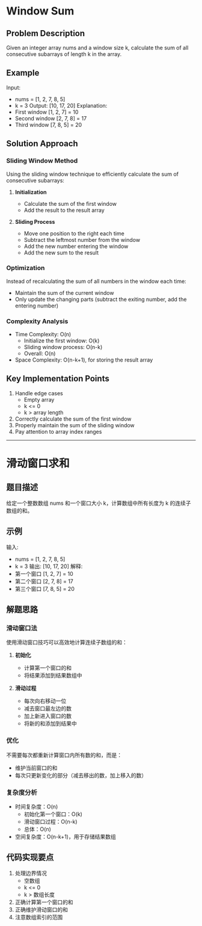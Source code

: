 # Window Sum

## Problem Description
Given an integer array nums and a window size k, calculate the sum of all consecutive subarrays of length k in the array.

## Example
Input: 
- nums = [1, 2, 7, 8, 5]
- k = 3
Output: [10, 17, 20]
Explanation:
- First window [1, 2, 7] = 10
- Second window [2, 7, 8] = 17
- Third window [7, 8, 5] = 20

## Solution Approach

### Sliding Window Method
Using the sliding window technique to efficiently calculate the sum of consecutive subarrays:

1. **Initialization**
   - Calculate the sum of the first window
   - Add the result to the result array

2. **Sliding Process**
   - Move one position to the right each time
   - Subtract the leftmost number from the window
   - Add the new number entering the window
   - Add the new sum to the result

### Optimization
Instead of recalculating the sum of all numbers in the window each time:
- Maintain the sum of the current window
- Only update the changing parts (subtract the exiting number, add the entering number)

### Complexity Analysis
- Time Complexity: O(n)
  - Initialize the first window: O(k)
  - Sliding window process: O(n-k)
  - Overall: O(n)
- Space Complexity: O(n-k+1), for storing the result array

## Key Implementation Points
1. Handle edge cases
   - Empty array
   - k <= 0
   - k > array length
2. Correctly calculate the sum of the first window
3. Properly maintain the sum of the sliding window
4. Pay attention to array index ranges

---

# 滑动窗口求和

## 题目描述
给定一个整数数组 nums 和一个窗口大小 k，计算数组中所有长度为 k 的连续子数组的和。

## 示例
输入: 
- nums = [1, 2, 7, 8, 5]
- k = 3
输出: [10, 17, 20]
解释:
- 第一个窗口 [1, 2, 7] = 10
- 第二个窗口 [2, 7, 8] = 17
- 第三个窗口 [7, 8, 5] = 20

## 解题思路

### 滑动窗口法
使用滑动窗口技巧可以高效地计算连续子数组的和：

1. **初始化**
   - 计算第一个窗口的和
   - 将结果添加到结果数组中

2. **滑动过程**
   - 每次向右移动一位
   - 减去窗口最左边的数
   - 加上新进入窗口的数
   - 将新的和添加到结果中

### 优化
不需要每次都重新计算窗口内所有数的和，而是：
- 维护当前窗口的和
- 每次只更新变化的部分（减去移出的数，加上移入的数）

### 复杂度分析
- 时间复杂度：O(n)
  - 初始化第一个窗口：O(k)
  - 滑动窗口过程：O(n-k)
  - 总体：O(n)
- 空间复杂度：O(n-k+1)，用于存储结果数组

## 代码实现要点
1. 处理边界情况
   - 空数组
   - k <= 0
   - k > 数组长度
2. 正确计算第一个窗口的和
3. 正确维护滑动窗口的和
4. 注意数组索引的范围 